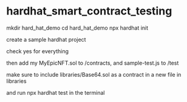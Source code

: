 # hardhat_smart_contract_testing

mkdir hard_hat_demo
cd hard_hat_demo
npx hardhat init

create a sample hardhat project

check yes for everything

then add my MyEpicNFT.sol to /contracts, and sample-test.js to /test

make sure to include libraries/Base64.sol as a contract in a new file in libraries

and run npx hardhat test in the terminal
